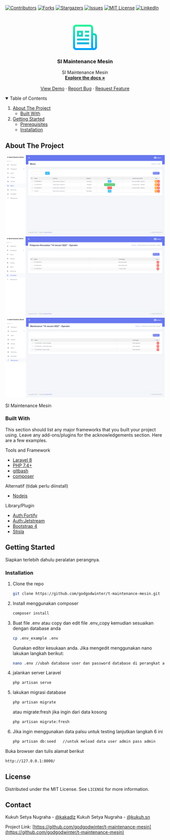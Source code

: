 <!--
*** Thanks for checking out the Best-README-Template. If you have a suggestion
*** that would make this better, please fork the repo and create a pull request
*** or simply open an issue with the tag "enhancement".
*** Thanks again! Now go create something AMAZING! :D
-->



<!-- PROJECT SHIELDS -->
<!--
*** I'm using markdown "reference style" links for readability.
*** Reference links are enclosed in brackets [ ] instead of parentheses ( ).
*** See the bottom of this document for the declaration of the reference variables
*** for contributors-url, forks-url, etc. This is an optional, concise syntax you may use.
*** https://www.markdownguide.org/basic-syntax/#reference-style-links
-->
[![Contributors][contributors-shield]][contributors-url]
[![Forks][forks-shield]][forks-url]
[![Stargazers][stars-shield]][stars-url]
[![Issues][issues-shield]][issues-url]
[![MIT License][license-shield]][license-url]
[![LinkedIn][linkedin-shield]][linkedin-url]



<!-- PROJECT LOGO -->
<br />
<p align="center">
  <a href="https://github.com/godgodwinter/README-TEMPLATE-laravel">
    <img src="images/logo.png" alt="Logo" width="80" height="80">
  </a>

  <h3 align="center">SI Maintenance Mesin</h3>

  <p align="center">
  SI Maintenance Mesin
    <br />
    <a href="https://github.com/godgodwinter/t-maintenance-mesin"><strong>Explore the docs »</strong></a>
    <br />
    <br />
    <a href="https://treatment.baemon.web.id/">View Demo</a>
    ·
    <a href="https://twitter.com/kakadlz">Report Bug</a>
    ·
    <a href="https://twitter.com/kakadlz">Request Feature</a>
  </p>
</p>



<!-- TABLE OF CONTENTS -->
<details open="open">
  <summary>Table of Contents</summary>
  <ol>
    <li>
      <a href="#about-the-project">About The Project</a>
      <ul>
        <li><a href="#built-with">Built With</a></li>
      </ul>
    </li>
    <li>
      <a href="#getting-started">Getting Started</a>
      <ul>
        <li><a href="#prerequisites">Prerequisites</a></li>
        <li><a href="#installation">Installation</a></li>
      </ul>
    </li>
  </ol>
</details>



<!-- ABOUT THE PROJECT -->
## About The Project

[![Product Name Screen Shot][product-screenshot-ss1]](https://github.com/godgodwinter/t-maintenance-mesin)
[![Product Name Screen Shot][product-screenshot-ss2]](https://github.com/godgodwinter/t-maintenance-mesin)
[![Product Name Screen Shot][product-screenshot-ss3]](https://github.com/godgodwinter/t-maintenance-mesin)
<!-- [![Product Name Screen Shot][product-screenshot-ss4]](https://github.com/godgodwinter/t-maintenance-mesin) -->
<!-- [![Product Name Screen Shot][product-screenshot-ss5]](https://github.com/godgodwinter/t-maintenance-mesin) -->

SI Maintenance Mesin

### Built With

This section should list any major frameworks that you built your project using. Leave any add-ons/plugins for the acknowledgements section. Here are a few examples.
<!-- * [Bootstrap](https://getbootstrap.com) -->
<!-- * [JQuery](https://jquery.com) -->
Tools and Framework
* [Laravel 8](https://laravel.com)
* [PHP 7.4+](https://php.net)
* [gitbash](https://git-scm.com/downloads)
* [composer](https://getcomposer.org/)


Alternatif (tidak perlu diinstall)
<!-- * [docker](https://www.docker.com/) -->
* [Nodejs](https://node.js)

Library/Plugin
* [Auth:Fortify](#)
* [Auth:Jetstream](#)
* [Bootstrap 4](https://getbootstrap.com/docs/4.0/getting-started/introduction/)
* [Stisla](https://github.com/stisla/stisla)


<!-- Fitur Utama
* [Menejemen Data Produk dan Treatment](#)
* [Menejemen Dokter](#)
* [Menejemen Member dan Penjadwalan Perawatan](#)
* [Pengingat SMS gateway](#) -->


<!-- Docker
* [mysql dan settings database](#)
* [phpmyadmin](#) -->


<!-- GETTING STARTED -->
## Getting Started

Siapkan terlebih dahulu peralatan perangnya.

<!-- ### Prerequisites

This is an example of how to list things you need to use the software and how to install them.
* npm
  ```sh
  npm install npm@latest -g
  ``` -->

### Installation

<!-- 1. Get a free API Key at [https://example.com](https://example.com) -->
1. Clone the repo
   ```sh
   git clone https://github.com/godgodwinter/t-maintenance-mesin.git
   ```
2. Install menggunakan composer
   ```sh
   composer install
   ```
3. Buat file .env atau copy dan edit file .env_copy kemudian sesuaikan dengan database anda
   ```sh
   cp .env_example .env 
   ```
   Gunakan editor kesukaan anda. Jika mengedit menggunakan nano lakukan langkah berikut:

   ```sh
   nano .env //ubah database user dan password database di perangkat anda
   ```

4. jalankan server Laravel
   ```sh
   php artisan serve
   ```
5. lakukan migrasi database
   ```sh
   php artisan migrate
   ```
   atau migrate:fresh jika ingin dari data kosong
   ```sh
   php artisan migrate:fresh
   ```
6. Jika ingin menggunakan data palsu untuk testing lanjutkan langkah 6 ini
   ```sh
   php artisan db:seed   //untuk meload data user admin pass admin
   ```
   

   

Buka browser dan tulis alamat berikut
   
   ```sh
   http://127.0.0.1:8000/
   ```




<!-- LICENSE -->
## License

Distributed under the MIT License. See `LICENSE` for more information.



<!-- CONTACT -->
## Contact

Kukuh Setya Nugraha - [@kakadlz](https://twitter.com/kakadlz) 
Kukuh Setya Nugraha - [@kukuh.sn](https://www.instagram.com/kukuh.sn/) 

Project Link: [https://github.com/godgodwinter/t-maintenance-mesin](https://github.com/godgodwinter/t-maintenance-mesin)






<!-- MARKDOWN LINKS & IMAGES -->
<!-- https://www.markdownguide.org/basic-syntax/#reference-style-links -->
[contributors-shield]: https://img.shields.io/github/contributors/godgodwinter/t-maintenance-mesin.svg?style=for-the-badge
[contributors-url]: https://github.com/godgodwinter/t-maintenance-mesin/graphs/contributors
[forks-shield]: https://img.shields.io/github/forks/godgodwinter/t-maintenance-mesin.svg?style=for-the-badge
[forks-url]: https://github.com/godgodwinter/t-maintenance-mesin/network/members
[stars-shield]: https://img.shields.io/github/stars/godgodwinter/t-maintenance-mesin.svg?style=for-the-badge
[stars-url]: https://github.com/godgodwinter/t-maintenance-mesin/stargazers
[issues-shield]: https://img.shields.io/github/issues/godgodwinter/t-maintenance-mesin.svg?style=for-the-badge
[issues-url]: https://github.com/godgodwinter/t-maintenance-mesin/issues
[license-shield]: https://img.shields.io/github/license/godgodwinter/t-maintenance-mesin.svg?style=for-the-badge
[license-url]: https://github.com/godgodwinter/t-maintenance-mesin/blob/master/LICENSE.txt
[linkedin-shield]: https://img.shields.io/badge/-LinkedIn-black.svg?style=for-the-badge&logo=linkedin&colorB=555
[linkedin-url]: https://www.instagram.com/kukuh.sn/
[product-screenshot-ss1]: images/ss1.png
[product-screenshot-ss2]: images/ss2.png
[product-screenshot-ss3]: images/ss3.png
[product-screenshot-ss4]: images/ss4.png
[product-screenshot-ss5]: images/ss5.png
